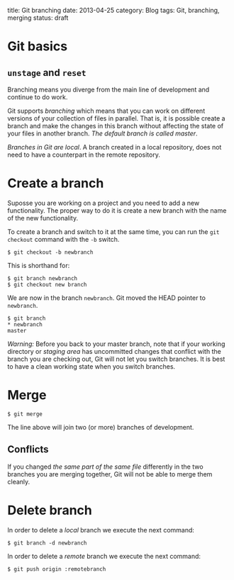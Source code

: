 title: Git branching
date: 2013-04-25
category: Blog
tags: Git, branching, merging 
status: draft

# Git basics

## `unstage` and `reset`

Branching means you diverge from the main line of development and continue to do
work.

Git supports _branching_ which means that you can work on different versions of 
your collection of files in parallel. That is, it is possible create a branch 
and make the changes in this branch without affecting the state of your files in 
another branch. _The default branch is called master_.

_Branches in Git are local_. A branch created in a local repository, does not
need to have a counterpart in the remote repository.

# Create a branch

Suposse you are working on a project and you need to add a new functionality. 
The proper way to do it is create a new branch with the name of the new 
functionality.

To create a branch and switch to it at the same time, you can run the <code>git
checkout</code> command with the <code>-b</code> switch. 
    
    $ git checkout -b newbranch

This is shorthand for:

    $ git branch newbranch
    $ git checkout new branch

We are now in the branch <code>newbranch</code>. Git moved the HEAD pointer to
<code>newbranch</code>.

    $ git branch
    * newbranch
    master

_Warning:_ Before you back to your master branch, note that if your working
directory or _staging area_ has uncommitted changes that conflict with the
branch you are checking out, Git will not let you switch branches. It is best
to have a clean working state when you switch branches. 

# Merge

    $ git merge 

The line above will join two (or more) branches of development.

## Conflicts

If you changed _the same part of the same file_ differently in the two branches
you are merging together, Git will not be able to merge them cleanly. 

# Delete branch

In order to delete a _local_ branch we execute the next command:

    $ git branch -d newbranch

In order to delete a _remote_ branch we execute the next command:

    $ git push origin :remotebranch
